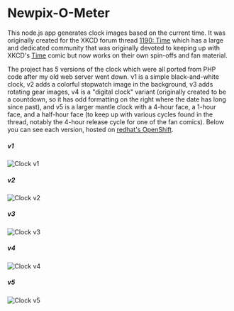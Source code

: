 Newpix-O-Meter
==============

This node.js app generates clock images based on the current time. It was originally created for the XKCD forum thread [1190: Time](http://forums.xkcd.com/viewtopic.php?f=7&t=101043) which has a large and dedicated community that was originally devoted to keeping up with XKCD's [Time](http://xkcd.com/1190/) comic but now works on their own spin-offs and fan material. 

The project has 5 versions of the clock which were all ported from PHP code after my old web server went down. v1 is a simple black-and-white clock, v2 adds a colorful stopwatch image in the background, v3 adds rotating gear images, v4 is a "digital clock" variant (originally created to be a countdown, so it has odd formatting on the right where the date has long since past), and v5 is a larger mantle clock with a 4-hour face, a 1-hour face, and a half-hour face (to keep up with various cycles found in the thread, notably the 4-hour release cycle for one of the fan comics). Below you can see each version, hosted on [redhat's OpenShift](https://www.openshift.com/).

##### v1 
![Clock v1](http://clock.chronoscreations.net/v1)

##### v2
![Clock v2](http://clock.chronoscreations.net/v2)

##### v3
![Clock v3](http://clock.chronoscreations.net/v3)

##### v4
![Clock v4](http://clock.chronoscreations.net/v4)

##### v5
![Clock v5](http://clock.chronoscreations.net/v5)
